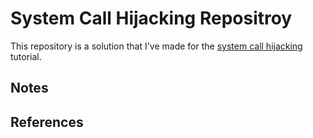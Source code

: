 # System Call Hijacking Repositroy

This repository is a solution that I've made for the [system call hijacking](https://docs.google.com/document/d/1m6Q2RonmRrsPqhIq1AwfBJalbMzI4USGAQlgehz98rI/edit) tutorial.

## Notes

## References
